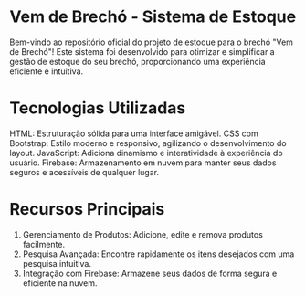 # Vem de Brechó - Sistema de Estoque
Bem-vindo ao repositório oficial do projeto de estoque para o brechó "Vem de Brechó"! Este sistema foi desenvolvido para otimizar e simplificar a gestão de estoque do seu brechó, proporcionando uma experiência eficiente e intuitiva.

# Tecnologias Utilizadas
HTML: Estruturação sólida para uma interface amigável.
CSS com Bootstrap: Estilo moderno e responsivo, agilizando o desenvolvimento do layout.
JavaScript: Adiciona dinamismo e interatividade à experiência do usuário.
Firebase: Armazenamento em nuvem para manter seus dados seguros e acessíveis de qualquer lugar.

# Recursos Principais
1. Gerenciamento de Produtos: Adicione, edite e remova produtos facilmente.
2. Pesquisa Avançada: Encontre rapidamente os itens desejados com uma pesquisa intuitiva.
3. Integração com Firebase: Armazene seus dados de forma segura e eficiente na nuvem.
